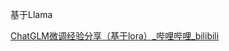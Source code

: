 基于Llama

[ChatGLM微调经验分享（基于lora）_哔哩哔哩_bilibili](https://www.bilibili.com/video/BV1eL41127uC/?-Arouter=story&buvid=Z04E510301E2317E4258B86E9DE3EE9C4D01&is_story_h5=false&mid=VWzcmGUtEsG3cu5l2eCFlg%3D%3D&p=1&plat_id=163&share_from=ugc&share_medium=iphone&share_plat=ios&share_session_id=BD109E67-D22A-4874-837A-F22D6DA7CF3D&share_source=WEIXIN&share_tag=s_i&timestamp=1681072448&unique_k=iyYnae6&up_id=7990701)